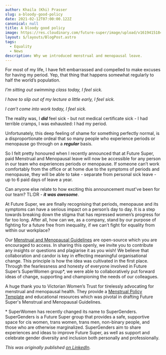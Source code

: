```yaml
---
author: Khaila (Khi) Prasser
slug: a-bloody-good-policy
date: 2021-02-12T07:00:00.122Z
canonical: null
title: A bloody good policy
image: https://res.cloudinary.com/future-super/image/upload/v1619415184/siora-photography-228Ug-nLxx8-unsplash.jpg
layout: $/layouts/BlogPost.astro
tags:
  - Equality
  - News
description: Why we introduced menstrual and menopausal leave.
---
```


For most of my life, I have felt embarrassed and compelled to make excuses for having my period. Yep, that thing that happens somewhat regularly to half the world’s population.

_I’m sitting out swimming class today, I feel sick._

_I have to slip out of my lecture a little early, I feel sick._

_I can’t come into work today, I feel sick._

The reality was, I **_did_** feel sick - but not medical certificate sick - I had terrible cramps, I was exhausted: I had my period.

Unfortunately, this deep feeling of shame for something perfectly normal, is a disproportionate ordeal that so many people who experience periods or menopause go through on a **_regular_** basis.

So I felt pretty honoured when I recently announced that at Future Super, paid Menstrual and Menopausal leave will now be accessible for any person in our team who experiences periods or menopause. If someone can’t work comfortably from the office or at home due to the symptoms of periods and menopause, they will be able to take - separate from personal sick leave - up to 6 paid days of leave a year.

Can anyone else relate to how exciting this announcement must've been for our team? TL:DR - **_it was awesome_**.

At Future Super, we are finally recognising that periods, menopause and its symptoms can have a serious impact on a person’s day to day. It is a step towards breaking down the stigma that has repressed women’s progress for far too long. After all, how can we, as a company, stand by our purpose of fighting for a future free from inequality, if we can’t fight for equality from within our workplace?

Our [Menstrual and Menopausal Guidelines](https://docs.google.com/document/d/1Aafj2Q_t2JghlJgwLoIHNIVq53v4A1vdfNk6Uqakhag/edit?usp=sharing) are open-source which you are encouraged to access. In sharing this openly, we invite you to contribute any insights or questions and plagiarise it as you wish! We believe that collaboration and candor is key in effecting meaningful organisational change. This principle is how the idea was cultivated in the first place. Through the fearlessness and honesty of everyone involved in Future Super’s SuperWomen group\*, we were able to collaboratively put forward ideas of change, supporting and championing the needs of our colleagues.

A huge thank you to Victorian Women’s Trust for tirelessly advocating for menstrual and menopausal health. They provide a [Menstrual Policy Template](https://www.vwt.org.au/menstrual-policy-2/) and educational resources which was pivotal in drafting Future Super's Menstrual and Menopausal Guidelines.

\* SuperWomen has recently changed its name to SuperGenders. SuperGenders is a Future Super group that provides a safe, supportive space for cis women, trans women, trans men, non-binary people, and those who are otherwise marginalized. SuperGenders aim to share experiences and ideas to improve Future Super, as well as support and celebrate gender diversity and inclusion both personally and professionally.

_This was originally published [on LinkedIn](https://www.linkedin.com/pulse/bloody-good-policy-why-we-introduced-menstrual-leave-khaila-prasser/)._
